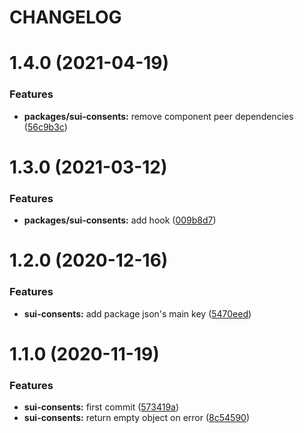 # CHANGELOG

# 1.4.0 (2021-04-19)


### Features

* **packages/sui-consents:** remove component peer dependencies ([56c9b3c](https://github.com/SUI-Components/sui/commit/56c9b3cae507fa5ac4088839139bc2b69addf6d3))



# 1.3.0 (2021-03-12)


### Features

* **packages/sui-consents:** add hook ([009b8d7](https://github.com/SUI-Components/sui/commit/009b8d765cd82bf1b56a5edf01f9fcabd9af387d))



# 1.2.0 (2020-12-16)


### Features

* **sui-consents:** add package json's main key ([5470eed](https://github.com/SUI-Components/sui/commit/5470eedf00f30f5c1875a7b390528ab2465b0cf3))



# 1.1.0 (2020-11-19)


### Features

* **sui-consents:** first commit ([573419a](https://github.com/SUI-Components/sui/commit/573419af9eb62330c783a5a7a806dce1c30bf8db))
* **sui-consents:** return empty object on error ([8c54590](https://github.com/SUI-Components/sui/commit/8c54590ed7de61bd892dbaa7f4cf443e38a6b057))



